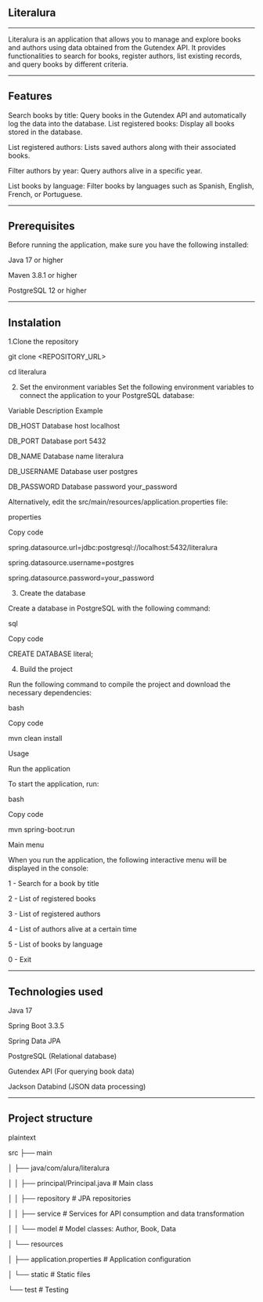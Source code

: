 Literalura
------------------------------------------------------------------------------
-------------------------------------------------------------------------------
Literalura is an application that allows you to manage and explore books and authors using data obtained from the Gutendex API. It provides functionalities to search for books, register authors, list existing records, and query books by different criteria.



-------------------------------------------------------------------------------
Features
-------------------------------------------------------------------------------

Search books by title: Query books in the Gutendex API and automatically log the data into the database.
List registered books: Display all books stored in the database.

List registered authors: Lists saved authors along with their associated books.

Filter authors by year: Query authors alive in a specific year.

List books by language: Filter books by languages ​​such as Spanish, English, French, or Portuguese.



-------------------------------------------------------------------------------
Prerequisites
-------------------------------------------------------------------------------
Before running the application, make sure you have the following installed:

Java 17 or higher

Maven 3.8.1 or higher

PostgreSQL 12 or higher

-------------------------------------------------------------------------------
Instalation
-------------------------------------------------------------------------------

1.Clone the repository

git clone <REPOSITORY_URL>

cd literalura

2. Set the environment variables
   Set the following environment variables to connect the application to your PostgreSQL database:

Variable Description Example

DB_HOST Database host localhost

DB_PORT Database port 5432

DB_NAME Database name literalura

DB_USERNAME Database user postgres

DB_PASSWORD Database password your_password

Alternatively, edit the src/main/resources/application.properties file:

properties

Copy code

spring.datasource.url=jdbc:postgresql://localhost:5432/literalura

spring.datasource.username=postgres

spring.datasource.password=your_password


3. Create the database
   
Create a database in PostgreSQL with the following command:

sql

Copy code

CREATE DATABASE literal;


4. Build the project

Run the following command to compile the project and download the necessary dependencies:


bash

Copy code

mvn clean install

Usage

Run the application

To start the application, run:



bash

Copy code

mvn spring-boot:run

Main menu

When you run the application, the following interactive menu will be displayed in the console:


1 - Search for a book by title

2 - List of registered books

3 - List of registered authors

4 - List of authors alive at a certain time

5 - List of books by language

0 - Exit

-------------------------------------------------------------------------------
Technologies used
-------------------------------------------------------------------------------

Java 17

Spring Boot 3.3.5

Spring Data JPA

PostgreSQL (Relational database)

Gutendex API (For querying book data)

Jackson Databind (JSON data processing)

-------------------------------------------------------------------------------
Project structure
-------------------------------------------------------------------------------

plaintext

src
├── main

│ ├── java/com/alura/literalura

│ │ ├── principal/Principal.java # Main class

│ │ ├── repository # JPA repositories

│ │ ├── service # Services for API consumption and data transformation

│ │ └── model # Model classes: Author, Book, Data

│ └── resources

│ ├── application.properties # Application configuration

│ └── static # Static files

└── test # Testing



